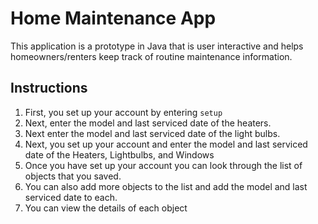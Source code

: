 # Home Maintenance App

This application is a prototype in Java that is user interactive and helps homeowners/renters keep track of routine maintenance information.

## Instructions

1. First, you set up your account by entering `setup`
2. Next, enter the model and last serviced date of the heaters.
2. Next enter the model and last serviced date of the light bulbs.
3. Next, you set up your account and enter the model and last serviced date of the Heaters, Lightbulbs, and Windows
2. Once you have set up your account you can look through the list of objects that you saved.
3. You can also add more objects to the list and add the model and last serviced date to each.
4. You can view the details of each object
